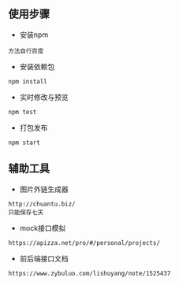 ## 使用步骤

+ 安装npm 
```
方法自行百度
```
+ 安装依赖包 
```
npm install
```
+ 实时修改与预览
```
npm test
```
+ 打包发布
```
npm start
```
## 辅助工具

+ 图片外链生成器
```
http://chuantu.biz/
只能保存七天
```
+ mock接口模拟
```
https://apizza.net/pro/#/personal/projects/
```
+ 前后端接口文档
```
https://www.zybuluo.com/lishuyang/note/1525437
```
